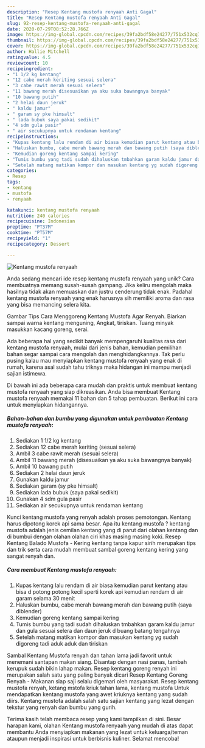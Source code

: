 ```yaml
---
description: "Resep Kentang mustofa renyaah Anti Gagal"
title: "Resep Kentang mustofa renyaah Anti Gagal"
slug: 92-resep-kentang-mustofa-renyaah-anti-gagal
date: 2020-07-29T08:52:28.766Z
image: https://img-global.cpcdn.com/recipes/39fa2bdf58e24277/751x532cq70/kentang-mustofa-renyaah-foto-resep-utama.jpg
thumbnail: https://img-global.cpcdn.com/recipes/39fa2bdf58e24277/751x532cq70/kentang-mustofa-renyaah-foto-resep-utama.jpg
cover: https://img-global.cpcdn.com/recipes/39fa2bdf58e24277/751x532cq70/kentang-mustofa-renyaah-foto-resep-utama.jpg
author: Hallie Mitchell
ratingvalue: 4.5
reviewcount: 10
recipeingredient:
- "1 1/2 kg kentang"
- "12 cabe merah keriting sesuai selera"
- "3 cabe rawit merah sesuai selera"
- "11 bawang merah disesuaikan ya aku suka bawangnya banyak"
- "10 bawang putih"
- "2 helai daun jeruk"
- " kaldu jamur"
- " garam sy pke himsalt"
- " lada bubuk saya pakai sedikit"
- "4 sdm gula pasir"
- " air secukupnya untuk rendaman kentang"
recipeinstructions:
- "Kupas kentang lalu rendam di air biasa kemudian parut kentang atau bisa d potong potong kecil sperti korek api kemudian rendam di air garam selama 30 menit"
- "Haluskan bumbu, cabe merah bawang merah dan bawang putih (saya diblender)"
- "Kemudian goreng kentang sampai kering"
- "Tumis bumbu yang tadi sudah dihaluskan tmbahkan garam kaldu jamur dan gula sesuai selera dan daun jeruk d buang batang tengahnya"
- "Setelah matang matikan kompor dan masukan kentang yg sudah digoreng tadi aduk aduk dan tiriskan"
categories:
- Resep
tags:
- kentang
- mustofa
- renyaah

katakunci: kentang mustofa renyaah 
nutrition: 240 calories
recipecuisine: Indonesian
preptime: "PT37M"
cooktime: "PT57M"
recipeyield: "1"
recipecategory: Dessert

---
```



![Kentang mustofa renyaah](https://img-global.cpcdn.com/recipes/39fa2bdf58e24277/751x532cq70/kentang-mustofa-renyaah-foto-resep-utama.jpg)

Anda sedang mencari ide resep kentang mustofa renyaah yang unik? Cara membuatnya memang susah-susah gampang. Jika keliru mengolah maka hasilnya tidak akan memuaskan dan justru cenderung tidak enak. Padahal kentang mustofa renyaah yang enak harusnya sih memiliki aroma dan rasa yang bisa memancing selera kita.

Gambar Tips Cara Menggoreng Kentang Mustofa Agar Renyah. Biarkan sampai warna kentang menguning, Angkat, tiriskan. Tuang minyak masukkan kacang goreng, serai.

Ada beberapa hal yang sedikit banyak mempengaruhi kualitas rasa dari kentang mustofa renyaah, mulai dari jenis bahan, kemudian pemilihan bahan segar sampai cara mengolah dan menghidangkannya. Tak perlu pusing kalau mau menyiapkan kentang mustofa renyaah yang enak di rumah, karena asal sudah tahu triknya maka hidangan ini mampu menjadi sajian istimewa.


Di bawah ini ada beberapa cara mudah dan praktis untuk membuat kentang mustofa renyaah yang siap dikreasikan. Anda bisa membuat Kentang mustofa renyaah memakai 11 bahan dan 5 tahap pembuatan. Berikut ini cara untuk menyiapkan hidangannya.

<!--inarticleads1-->

##### Bahan-bahan dan bumbu yang digunakan untuk pembuatan Kentang mustofa renyaah:

1. Sediakan 1 1/2 kg kentang
1. Sediakan 12 cabe merah keriting (sesuai selera)
1. Ambil 3 cabe rawit merah (sesuai selera)
1. Ambil 11 bawang merah (disesuaikan ya aku suka bawangnya banyak)
1. Ambil 10 bawang putih
1. Sediakan 2 helai daun jeruk
1. Gunakan  kaldu jamur
1. Sediakan  garam (sy pke himsalt)
1. Sediakan  lada bubuk (saya pakai sedikit)
1. Gunakan 4 sdm gula pasir
1. Sediakan  air secukupnya untuk rendaman kentang


Kunci kentang mustofa yang renyah adalah proses pemotongan. Kentang harus dipotong korek api sama besar. Apa itu kentang mustofa ? kentang mustofa adalah jenis cemilan kentang yang di parut dari olahan kentang dan di bumbui dengan olahan olahan ciri khas masing masing koki. Resep Kentang Balado Mustofa - Kering kentang tanpa kapur sirih merupakan tips dan trik serta cara mudah membuat sambal goreng kentang kering yang sangat renyah dan. 

<!--inarticleads2-->

##### Cara membuat Kentang mustofa renyaah:

1. Kupas kentang lalu rendam di air biasa kemudian parut kentang atau bisa d potong potong kecil sperti korek api kemudian rendam di air garam selama 30 menit
1. Haluskan bumbu, cabe merah bawang merah dan bawang putih (saya diblender)
1. Kemudian goreng kentang sampai kering
1. Tumis bumbu yang tadi sudah dihaluskan tmbahkan garam kaldu jamur dan gula sesuai selera dan daun jeruk d buang batang tengahnya
1. Setelah matang matikan kompor dan masukan kentang yg sudah digoreng tadi aduk aduk dan tiriskan


Sambal Kentang Mustofa renyah dan tahan lama jadi favorit untuk menemani santapan makan siang. Disantap dengan nasi panas, tambah kerupuk sudah bikin lahap makan. Resep kentang goreng renyah ini merupakan salah satu yang paling banyak dicari Resep Kentang Goreng Renyah - Makanan siap saji selalu digemari oleh masyarakat. Resep kentang mustofa renyah, ketang mstofa kriuk tahan lama, kentang mustofa Untuk mendapatkan kentang mustofa yang awet kriuknya kentang yang sudah diirs. Kentang mustofa adalah salah satu sajian kentang yang lezat dengan tekstur yang renyah dan bumbu yang gurih. 

Terima kasih telah membaca resep yang kami tampilkan di sini. Besar harapan kami, olahan Kentang mustofa renyaah yang mudah di atas dapat membantu Anda menyiapkan makanan yang lezat untuk keluarga/teman ataupun menjadi inspirasi untuk berbisnis kuliner. Selamat mencoba!

